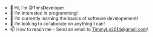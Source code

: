 - 👋 Hi, I’m @TimsDeveloper
- 👀 I’m interested in programming!
- 🌱 I’m currently learning the basics of software developement!
- 💞️ I’m looking to collaborate on anything I can!
- 📫 How to reach me - Send an email to TimmyLe2014@gmail.com!

<!---
TimsDeveloper/TimsDeveloper is a ✨ special ✨ repository because its `README.md` (this file) appears on your GitHub profile.
You can click the Preview link to take a look at your changes.
--->

